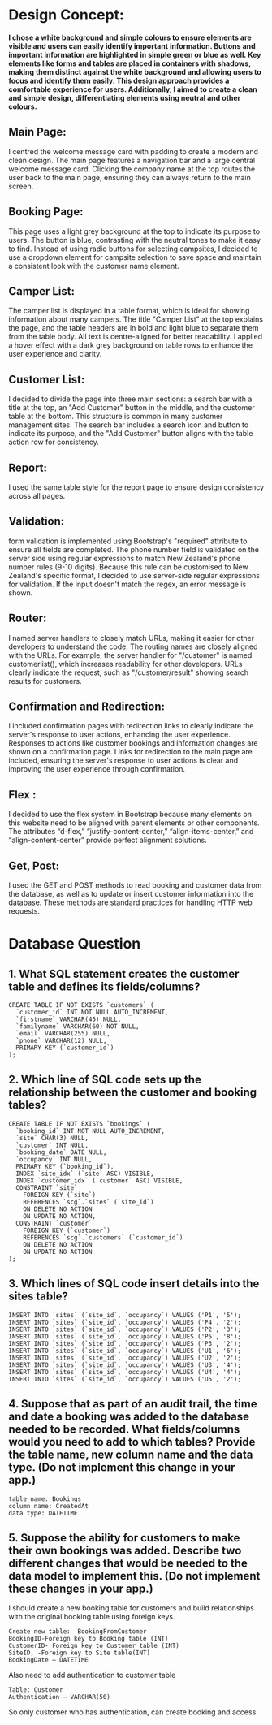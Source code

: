 # Design Concept:
**I chose a white background and simple colours to ensure elements are visible and users can easily identify important information. Buttons and important information are highlighted in simple green or blue as well. Key elements like forms and tables are placed in containers with shadows, making them distinct against the white background and allowing users to focus and identify them easily. This design approach provides a comfortable experience for users. Additionally, I aimed to create a clean and simple design, differentiating elements using neutral and other colours.**


## Main Page:
I centred the welcome message card with padding to create a modern and clean design. The main page features a navigation bar and a large central welcome message card. Clicking the company name at the top routes the user back to the main page, ensuring they can always return to the main screen. 

## Booking Page:
 This page uses a light grey background at the top to indicate its purpose to users. The button is blue, contrasting with the neutral tones to make it easy to find. Instead of using radio buttons for selecting campsites, I decided to use a dropdown element for campsite selection to save space and maintain a consistent look with the customer name element.

## Camper List:
The camper list is displayed in a table format, which is ideal for showing information about many campers. The title "Camper List" at the top explains the page, and the table headers are in bold and light blue to separate them from the table body. All text is centre-aligned for better readability. I applied a hover effect with a dark grey background on table rows to enhance the user experience and clarity.

## Customer List:
I decided to divide the page into three main sections: a search bar with a title at the top, an "Add Customer" button in the middle, and the customer table at the bottom. This structure is common in many customer management sites. The search bar includes a search icon and button to indicate its purpose, and the "Add Customer" button aligns with the table action row for consistency.

## Report:
I used the same table style for the report page to ensure design consistency across all pages.

## Validation:
form validation is implemented using Bootstrap's "required" attribute to ensure all fields are completed. The phone number field is validated on the server side using regular expressions to match New Zealand's phone number rules (9-10 digits). Because this rule can be customised to New Zealand's specific format, I decided to use server-side regular expressions for validation. If the input doesn't match the regex, an error message is shown.

## Router:
I named server handlers to closely match URLs, making it easier for other developers to understand the code. The routing names are closely aligned with the URLs. For example, the server handler for "/customer" is named customerlist(), which increases readability for other developers. URLs clearly indicate the request, such as "/customer/result" showing search results for customers.

## Confirmation and Redirection:
I included confirmation pages with redirection links to clearly indicate the server's response to user actions, enhancing the user experience. Responses to actions like customer bookings and information changes are shown on a confirmation page. Links for redirection to the main page are included, ensuring the server's response to user actions is clear and improving the user experience through confirmation.

## Flex : 
I decided to use the flex system in Bootstrap because many elements on this website need to be aligned with parent elements or other components. The attributes “d-flex,” “justify-content-center,” “align-items-center,” and “align-content-center” provide perfect alignment solutions.

## Get, Post:
I used the GET and POST methods to read booking and customer data from the database, as well as to update or insert customer information into the database. These methods are standard practices for handling HTTP web requests.



# Database Question


## 1.   What SQL statement creates the customer table and defines its fields/columns? 
```
CREATE TABLE IF NOT EXISTS `customers` (
  `customer_id` INT NOT NULL AUTO_INCREMENT,
  `firstname` VARCHAR(45) NULL,
  `familyname` VARCHAR(60) NOT NULL,
  `email` VARCHAR(255) NULL,
  `phone` VARCHAR(12) NULL,
  PRIMARY KEY (`customer_id`)
);
```

## 2.   Which line of SQL code sets up the relationship between the customer and booking tables?

```
CREATE TABLE IF NOT EXISTS `bookings` (
  `booking_id` INT NOT NULL AUTO_INCREMENT,
  `site` CHAR(3) NULL,
  `customer` INT NULL,
  `booking_date` DATE NULL,
  `occupancy` INT NULL,
  PRIMARY KEY (`booking_id`),
  INDEX `site_idx` (`site` ASC) VISIBLE,
  INDEX `customer_idx` (`customer` ASC) VISIBLE,
  CONSTRAINT `site`
    FOREIGN KEY (`site`)
    REFERENCES `scg`.`sites` (`site_id`)
    ON DELETE NO ACTION
    ON UPDATE NO ACTION,
  CONSTRAINT `customer`
    FOREIGN KEY (`customer`)
    REFERENCES `scg`.`customers` (`customer_id`)
    ON DELETE NO ACTION
    ON UPDATE NO ACTION
);
```

## 3.   Which lines of SQL code insert details into the sites table?

```
INSERT INTO `sites` (`site_id`, `occupancy`) VALUES ('P1', '5');
INSERT INTO `sites` (`site_id`, `occupancy`) VALUES ('P4', '2');
INSERT INTO `sites` (`site_id`, `occupancy`) VALUES ('P2', '3');
INSERT INTO `sites` (`site_id`, `occupancy`) VALUES ('P5', '8');
INSERT INTO `sites` (`site_id`, `occupancy`) VALUES ('P3', '2');
INSERT INTO `sites` (`site_id`, `occupancy`) VALUES ('U1', '6');
INSERT INTO `sites` (`site_id`, `occupancy`) VALUES ('U2', '2');
INSERT INTO `sites` (`site_id`, `occupancy`) VALUES ('U3', '4');
INSERT INTO `sites` (`site_id`, `occupancy`) VALUES ('U4', '4');
INSERT INTO `sites` (`site_id`, `occupancy`) VALUES ('U5', '2');
```

## 4.   Suppose that as part of an audit trail, the time and date a booking was added to the database needed to be recorded. What fields/columns would you need to add to which tables? Provide the table name, new column name and the data type. (Do not implement this change in your app.)

```
table name: Bookings
column name: CreatedAt
data type: DATETIME
```

## 5. Suppose the ability for customers to make their own bookings was added. Describe two different changes that would be needed to the data model to implement this. (Do not implement these changes in your app.)

I should create a new booking table for customers and build relationships with the original booking table using foreign keys.
```
Create new table:  BookingFromCustomer
BookingID-Foreign key to Booking table (INT)
CustomerID- Foreign key to Customer table (INT)
SiteID, -Foreign key to Site table(INT)
BookingDate – DATETIME 
```

Also need to add authentication to customer table 
```
Table: Customer
Authentication – VARCHAR(50)
```
So only customer who has authentication, can create booking and access.
